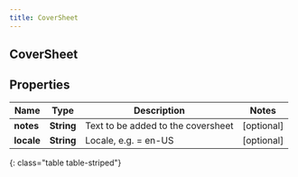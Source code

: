 ```yaml
---
title: CoverSheet
---
```

## CoverSheet


## Properties

| Name | Type | Description | Notes |
| ------------ | ------------- | ------------- | ------------- |
| **notes** | <!----><!---->**String**<!----> | Text to be added to the coversheet |  [optional] |
| **locale** | <!----><!---->**String**<!----> | Locale, e.g. = en-US |  [optional] |
{: class="table table-striped"}



